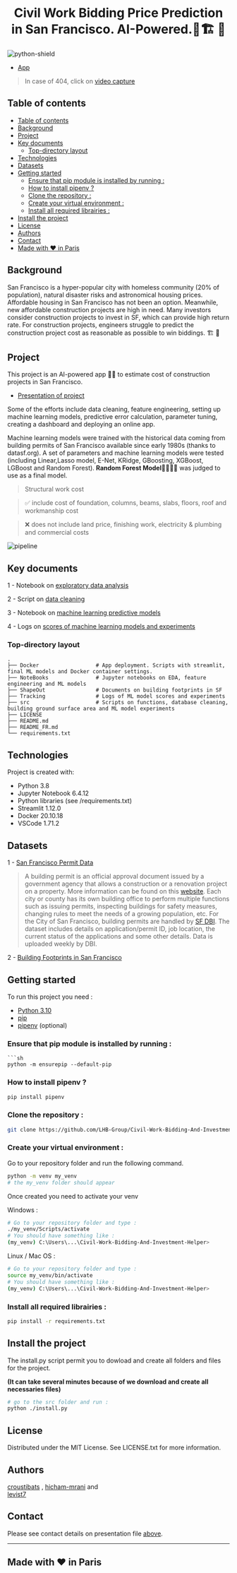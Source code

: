 <h1 align="center"> Civil Work Bidding Price Prediction in San Francisco. AI-Powered.🌉🏗️ 💸</h1>

![python-shield](https://forthebadge.com/images/badges/made-with-python.svg)

* [App](https://costofmyconstructionproject.herokuapp.com/)
> In case of 404, click on [video capture](https://drive.google.com/file/d/13Y7McHQZtmEVhrX_G1Ukog_OVayNIo4P/view?usp=sharing)

## Table of contents
- [Table of contents](#table-of-contents)
- [Background](#background)
- [Project](#project)
- [Key documents](#key-documents)
  - [Top-directory layout](#top-directory-layout)
- [Technologies](#technologies)
- [Datasets](#datasets)
- [Getting started](#getting-started)
  - [Ensure that pip module is installed by running :](#ensure-that-pip-module-is-installed-by-running-)
  - [How to install pipenv ?](#how-to-install-pipenv-)
  - [Clone the repository :](#clone-the-repository-)
  - [Create your virtual environment :](#create-your-virtual-environment-)
  - [Install all required librairies :](#install-all-required-librairies-)
- [Install the project](#install-the-project)
- [License](#license)
- [Authors](#authors)
- [Contact](#contact)
- [Made with ❤️ in Paris](#made-with-️-in-paris)

## Background

San Francisco is a hyper-popular city with homeless community (20% of population), natural disaster risks and astronomical housing prices. Affordable housing in San Francisco has not been an option. Meanwhile, new affordable construction projects are high in need. Many investors consider construction projects to invest in SF, which can provide high return rate. For construction projects, engineers struggle to predict the construction project cost as reasonable as possible to win biddings. 🏗️ 💸

## Project

This project is an AI-powered app 🧠🤖 to estimate cost of construction projects in San Francisco. 

* [Presentation of project](https://docs.google.com/presentation/d/1uWvuKxi8LZJN_XV6F3pEtfRy1y2JgECC/edit?usp=sharing&ouid=117915938711430623839&rtpof=true&sd=true)

Some of the efforts include data cleaning, feature engineering, setting up machine learning models, predictive error calculation, parameter tuning, creating a dashboard and deploying an online app. 

Machine learning models were trained with the historical data coming from building permits of San Francisco available
since early 1980s (thanks to datasf.org). A set of parameters and machine learning models were tested (including Linear,Lasso model, E-Net, KRidge, GBoosting, XGBoost, LGBoost and Random Forest). **Random Forest Model**🌲🌳🌲🌳 was judged to use as a final model.

> Structural work cost 

> ✅ include cost of foundation, columns, beams, slabs, floors, roof and workmanship cost

> ❌ does not include land price, finishing work, electricity & plumbing and commercial costs

![pipeline](https://github.com/LHB-Group/Civil-Work-Bidding-And-Investment-Helper/blob/0b9bc8a0add95aa4bfb8555bd3746303d31c0cf0/.img_pipeline.PNG)

## Key documents
	
1 - Notebook on [exploratory data analysis](https://github.com/LHB-Group/Civil-Work-Bidding-And-Investment-Helper/blob/Master/NoteBooks/Exploratory_Data_Analysis.ipynb)

2 - Script on [data cleaning](https://github.com/LHB-Group/Civil-Work-Bidding-And-Investment-Helper/blob/Master/src/building_permits.py) 

3 - Notebook on [machine learning predictive models](https://github.com/LHB-Group/Civil-Work-Bidding-And-Investment-Helper/blob/Master/NoteBooks/predictive_models.ipynb)

4 - Logs on [scores of machine learning models and experiments](https://github.com/LHB-Group/Civil-Work-Bidding-And-Investment-Helper/blob/Master/Tracking/exp_logs.csv)

### Top-directory layout

    .
    ├── Docker                  # App deployment. Scripts with streamlit, final ML models and Docker container settings.
    ├── NoteBooks               # Jupyter notebooks on EDA, feature engineering and ML models
    ├── ShapeOut                # Documents on building footprints in SF
    ├── Tracking                # Logs of ML model scores and experiments
    ├── src                     # Scripts on functions, database cleaning, building ground surface area and ML model experiments 
    ├── LICENSE
    ├── README.md 
	├── README_FR.md
    └── requirements.txt

## Technologies
Project is created with:
* Python 3.8
* Jupyter Notebook 6.4.12
* Python libraries (see /requirements.txt)
* Streamlit 1.12.0
* Docker 20.10.18
* VSCode 1.71.2

## Datasets
1 - [San Francisco Permit Data](https://data.sfgov.org/Housing-and-Buildings/Building-Permits/i98e-djp9/data)

> A building permit is an official approval document issued by a government agency that allows a construction or a renovation project on a property. More information can be found on this [website](https://www.thespruce.com/what-is-a-building-permit-1398344). Each city or county has its own building office to perform multiple functions such as issuing permits, inspecting buildings for safety measures, changing rules to meet the needs of a growing population, etc. For the City of San Francisco, building permits are handled by [SF DBI](www.sfdbi.org/). The dataset includes details on application/permit ID, job location, the current status of the applications and some other details. Data is uploaded weekly by DBI.

2 - [Building Footprints in San Francisco](https://data.sfgov.org/Housing-and-Buildings/Building-Footprints-File-Geodatabase-Format-/asx6-3trm)

## Getting started

To run this project you need :

- [Python 3.10](https://www.python.org/ftp/python/3.11.0/python-3.11.0-amd64.exe)
- [pip](https://packaging.python.org/en/latest/key_projects/#pip)
- [pipenv](https://pypi.org/project/pipenv/#pipenv-python-development-workflow-for-humans) (optional)
  
### Ensure that pip module is installed by running : 
```
```sh
python -m ensurepip --default-pip
```

### How to install pipenv ?
```sh
pip install pipenv
```

### Clone the repository :
   ```sh
   git clone https://github.com/LHB-Group/Civil-Work-Bidding-And-Investment-Helper.git
   ```

### Create your virtual environment :
Go to your repository folder and run the following command.
```sh
python -m venv my_venv
# the my_venv folder should appear
```
Once created you need to activate your venv

Windows :
```sh
# Go to your repository folder and type :
./my_venv/Scripts/activate
# You should have something like :
(my_venv) C:\Users\...\Civil-Work-Bidding-And-Investment-Helper>
```
Linux / Mac OS :
```sh
# Go to your repository folder and type :
source my_venv/bin/activate
# You should have something like :
(my_venv) C:\Users\...\Civil-Work-Bidding-And-Investment-Helper>
```

### Install all required librairies :

```sh
pip install -r requirements.txt
```

## Install the project

The install.py script permit you to dowload and create all folders and files for the project. 

**(It can take several minutes because of we download and create all necessaries files)**

```sh
# go to the src folder and run :
python ./install.py
```

## License

Distributed under the MIT License. See LICENSE.txt for more information.

## Authors

[croustibats](https://github.com/croustibats) ,
[hicham-mrani](https://github.com/hicham-mrani) and 	
[levist7](https://github.com/levist7)

## Contact

Please see contact details on presentation file [above](#project).

---
Made with ❤️ in Paris
---
